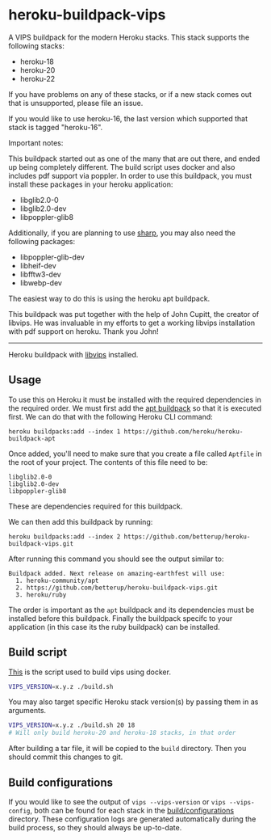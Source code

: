 heroku-buildpack-vips
=====================

A VIPS buildpack for the modern Heroku stacks. This stack supports the following
stacks:

- heroku-18
- heroku-20
- heroku-22

If you have problems on any of these stacks, or if a new stack comes out that is
unsupported, please file an issue.

If you would like to use heroku-16, the last version which supported that stack
is tagged "heroku-16".

Important notes:

This buildpack started out as one of the many that are out there, and ended up
being completely different. The build script uses docker and also includes pdf
support via poppler. In order to use this buildpack, you must install these packages in your heroku application:

- libglib2.0-0
- libglib2.0-dev
- libpoppler-glib8

Additionally, if you are planning to use [sharp](https://github.com/lovell/sharp), you may also need the following packages:
- libpoppler-glib-dev
- libheif-dev
- libfftw3-dev
- libwebp-dev

The easiest way to do this is using the heroku apt buildpack.

This buildpack was put together with the help of John Cupitt, the creator of
libvips. He was invaluable in my efforts to get a working libvips installation
with pdf support on heroku. Thank you John!

---

Heroku buildpack with [libvips](https://github.com/jcupitt/libvips) installed.


## Usage

To use this on Heroku it must be installed with the required dependencies in the required order. We must first add the [apt buildpack](https://elements.heroku.com/buildpacks/heroku/heroku-buildpack-apt) so that it is executed first. We can do that with the following Heroku CLI command:

```
heroku buildpacks:add --index 1 https://github.com/heroku/heroku-buildpack-apt
```

Once added, you'll need to make sure that you create a file called `Aptfile` in the root of your project. The contents of this file need to be:

```
libglib2.0-0
libglib2.0-dev
libpoppler-glib8
```

These are dependencies required for this buildpack.

We can then add this buildpack by running:

```
heroku buildpacks:add --index 2 https://github.com/betterup/heroku-buildpack-vips.git
```

After running this command you should see the output similar to:

```
Buildpack added. Next release on amazing-earthfest will use:
  1. heroku-community/apt
  2. https://github.com/betterup/heroku-buildpack-vips.git
  3. heroku/ruby
```

The order is important as the `apt` buildpack and its dependencies must be installed before this buildpack. Finally the buildpack specifc to your application (in this case its the ruby buildpack) can be installed.

## Build script

[This](./build.sh) is the script used to build vips using docker.

```sh
VIPS_VERSION=x.y.z ./build.sh
```

You may also target specific Heroku stack version(s) by passing them in as arguments.

```sh
VIPS_VERSION=x.y.z ./build.sh 20 18
# Will only build heroku-20 and heroku-18 stacks, in that order
```

After building a tar file, it will be copied to the `build` directory. Then you should commit this changes to git.

## Build configurations

If you would like to see the output of `vips --vips-version` or `vips --vips-config`, both can be found for each stack in the [build/configurations](build/configurations) directory. These configuration logs are generated automatically during the build process, so they should always be up-to-date.

